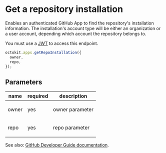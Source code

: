 # Get a repository installation

Enables an authenticated GitHub App to find the repository's installation information. The installation's account type will be either an organization or a user account, depending which account the repository belongs to.

You must use a [JWT](https://developer.github.com/apps/building-github-apps/authenticating-with-github-apps/#authenticating-as-a-github-app) to access this endpoint.

```js
octokit.apps.getRepoInstallation({
  owner,
  repo,
});
```

## Parameters

<table>
  <thead>
    <tr>
      <th>name</th>
      <th>required</th>
      <th>description</th>
    </tr>
  </thead>
  <tbody>
    <tr><td>owner</td><td>yes</td><td>

owner parameter

</td></tr>
<tr><td>repo</td><td>yes</td><td>

repo parameter

</td></tr>
  </tbody>
</table>

See also: [GitHub Developer Guide documentation](endpoint.documentationUrl).
